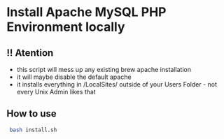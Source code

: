 # Install Apache MySQL PHP Environment locally

## !! Atention

* this script will mess up any existing brew apache installation
* it will maybe disable the default apache
* it installs everything in /LocalSites/ outside of your Users Folder - not every Unix Admin likes that

## How to use

````bash
 bash install.sh
````
